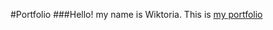 #Portfolio
###Hello! my name is Wiktoria.
This is [my portfolio](https://wikroria.github.io/Portfolio/)